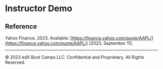 # Instructor Demo

## Reference

Yahoo Finance. 2023. Available: [https://finance.yahoo.com/quote/AAPL/](https://finance.yahoo.com/quote/AAPL/) [2023, September 11].


---

© 2023 edX Boot Camps LLC. Confidential and Proprietary. All Rights Reserved.
